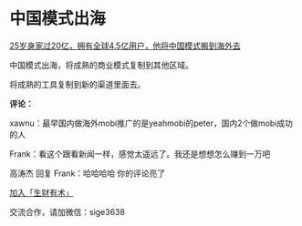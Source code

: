 # 中国模式出海

[25岁身家过20亿，拥有全球4.5亿用户，他将中国模式搬到海外去](https://mp.weixin.qq.com/s/J1ekvuBeLhBQALmN-8BaDw)

中国模式出海，将成熟的商业模式复制到其他区域。

将成熟的工具复制到新的渠道里面去。

**评论：**

xawnu：最早国内做海外mobi推广的是yeahmobi的peter，国内2个做mobi成功的人

Frank：看这个跟看新闻一样，感觉太遥远了。我还是想想怎么赚到一万吧

高涛杰 回复 Frank：哈哈哈哈 你的评论亮了

[加入「生财有术」](https://www.ilangcai.com/jiaru/)

交流合作，请加微信：sige3638

